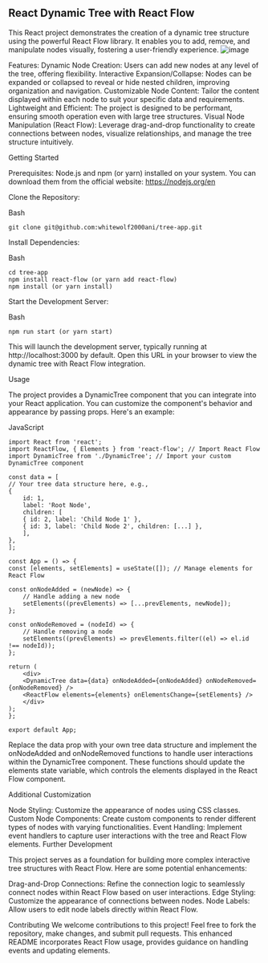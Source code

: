 ## React Dynamic Tree with React Flow

This React project demonstrates the creation of a dynamic tree structure using the powerful React Flow library. It enables you to add, remove, and manipulate nodes visually, fostering a user-friendly experience.
![image](https://github.com/whitewolf2000ani/tree-app/assets/116947102/9142a0f8-bf24-4a8f-90b2-8604a9c97ca7)


Features:
Dynamic Node Creation: Users can add new nodes at any level of the tree, offering flexibility.
Interactive Expansion/Collapse: Nodes can be expanded or collapsed to reveal or hide nested children, improving organization and navigation.
Customizable Node Content: Tailor the content displayed within each node to suit your specific data and requirements.
Lightweight and Efficient: The project is designed to be performant, ensuring smooth operation even with large tree structures.
Visual Node Manipulation (React Flow): Leverage drag-and-drop functionality to create connections between nodes, visualize relationships, and manage the tree structure intuitively.

Getting Started

Prerequisites:
Node.js and npm (or yarn) installed on your system. You can download them from the official website: https://nodejs.org/en

Clone the Repository:

Bash

    git clone git@github.com:whitewolf2000ani/tree-app.git

Install Dependencies:

Bash

    cd tree-app
    npm install react-flow (or yarn add react-flow)
    npm install (or yarn install)

Start the Development Server:

Bash

    npm run start (or yarn start)

This will launch the development server, typically running at http://localhost:3000 by default. Open this URL in your browser to view the dynamic tree with React Flow integration.

Usage

The project provides a DynamicTree component that you can integrate into your React application. You can customize the component's behavior and appearance by passing props. Here's an example:

JavaScript

    import React from 'react';
    import ReactFlow, { Elements } from 'react-flow'; // Import React Flow
    import DynamicTree from './DynamicTree'; // Import your custom DynamicTree component

    const data = [
    // Your tree data structure here, e.g.,
    {
        id: 1,
        label: 'Root Node',
        children: [
        { id: 2, label: 'Child Node 1' },
        { id: 3, label: 'Child Node 2', children: [...] },
        ],
    },
    ];

    const App = () => {
    const [elements, setElements] = useState([]); // Manage elements for React Flow

    const onNodeAdded = (newNode) => {
        // Handle adding a new node
        setElements((prevElements) => [...prevElements, newNode]);
    };

    const onNodeRemoved = (nodeId) => {
        // Handle removing a node
        setElements((prevElements) => prevElements.filter((el) => el.id !== nodeId));
    };

    return (
        <div>
        <DynamicTree data={data} onNodeAdded={onNodeAdded} onNodeRemoved={onNodeRemoved} />
        <ReactFlow elements={elements} onElementsChange={setElements} />
        </div>
    );
    };

    export default App;

Replace the data prop with your own tree data structure and implement the onNodeAdded and onNodeRemoved functions to handle user interactions within the DynamicTree component. These functions should update the elements state variable, which controls the elements displayed in the React Flow component.

Additional Customization

Node Styling: Customize the appearance of nodes using CSS classes.
Custom Node Components: Create custom components to render different types of nodes with varying functionalities.
Event Handling: Implement event handlers to capture user interactions with the tree and React Flow elements.
Further Development

This project serves as a foundation for building more complex interactive tree structures with React Flow. Here are some potential enhancements:

Drag-and-Drop Connections: Refine the connection logic to seamlessly connect nodes within React Flow based on user interactions.
Edge Styling: Customize the appearance of connections between nodes.
Node Labels: Allow users to edit node labels directly within React Flow.

Contributing
We welcome contributions to this project! Feel free to fork the repository, make changes, and submit pull requests.
This enhanced README incorporates React Flow usage, provides guidance on handling events and updating elements.
